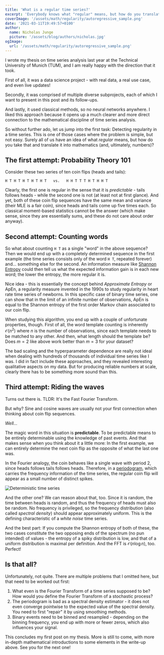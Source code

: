```yaml
---
title: 'What is a regular time series?'
excerpt: 'Everybody knows what "regular" means, but how do you translate your intuition into math?'
coverImage: '/assets/math/regularity/autoregressive_sample.png'
date: '2021-03-11T19:49:57+0100'
author:
  name: Nicholas Junge
  picture: '/assets/blog/authors/nicholas.jpg'
ogImage:
  url: '/assets/math/regularity/autoregressive_sample.png'
---
```


I wrote my thesis on time series analysis last year at the Technical University of Munich (TUM), and I am really happy with the direction that it took. 

First of all, it was a data science project - with real data, a real use case, and even live updates! 

Secondly, it was comprised of multiple diverse subprojects, each of which I want to present in this post and its follow-ups. 

And lastly, it used classical methods, so no neural networks anywhere. I liked this approach because it opens up a much clearer and more direct connection to the mathematical discipline of time series analysis.

So without further ado, let us jump into the first task: Detecting regularity in a time series. This is one of those cases where the problem is simple, but not easy. Surely all of us have an idea of what *regular* means, but how do you take that and translate it into mathematics (and, ultimately, numbers)?

## The first attempt: Probability Theory 101

Consider these two series of ten coin flips (heads and tails):
```
H T H T H T H T H T   vs.   H H T T T H T H H T
```
Clearly, the first one is regular in the sense that it is *predictable* - tails follows heads - while the second one is not (at least not at first glance). And yet, both of these coin flip sequences have the same mean and variance (their MLE is a fair coin), since heads and tails come up five times each. So classical moment-based statistics cannot be the answer (which make sense, since they are essentially sums, and these do not care about order anyway).

## Second attempt: Counting words

So what about counting `H T` as a single "word" in the above sequence? Then we would end up with a completely determined sequence in the first example (the time series consists only of the word `H T`, repeated forever) and... something else for the second. An information measure like [Shannon Entropy](https://en.wikipedia.org/wiki/Entropy_(information_theory)) could then tell us what the expected information gain is in each new word; the lower the entropy, the more regular it is.

Nice idea - this is essentially the concept behind *Approximate Entropy* or ApEn, a regularity measure invented in the 1990s to study regularity in heart rate time series of newborns. In this specific case of binary time series, one can show that in the limit of an infinite number of observations, ApEn is equal to the Shannon entropy of the first order Markov chain associated to our coin flip.

When studying this algorithm, you end up with a couple of unfortunate properties, though. First of all, the word template counting is inherently $\mathcal{O}(n^2)$ where $n$ is the number of observations, since each template needs to be matched to any other. And then, what length should the template be? Does $m = 2$ like above work better than $m = 3$ for your dataset?

The bad scaling and the hyperparameter dependence are really not ideal when dealing with hundreds of thousands of individual time series like I was. I did in fact include these approaches, and they revealed interesting qualitative aspects on my data. But for producing reliable numbers at scale, clearly there has to be something more sound than this.

## Third attempt: Riding the waves

Turns out there is. TLDR: It's the Fast Fourier Transform.

But why? Sine and cosine waves are usually not your first connection when thinking about coin flip sequences.

*Well...*

The magic word in this situation is **predictable**. To be predictable means to be entirely determinable using the knowledge of past events. And that makes sense when you think about it a little more: In the first example, we can entirely determine the next coin flip as the opposite of what the last one was.

In the Fourier analogy, the coin behaves like a single wave with period 2, since heads follows tails follows heads. Therefore, in a [periodogram](https://en.wikipedia.org/wiki/Periodogram), which carries the frequency information of the time series, the regular coin flip will appear as a small number of distinct spikes.

![Deterministic time series](/assets/math/regularity/deterministic_spectraldensity.png)

And the other one? We can reason about that, too. Since it is random, the time between heads is random, and thus the frequency of heads must also be random. No frequency is privileged, so the frequency distribution (also called *spectral density*) should appear approximately uniform. This is the defining characteristic of a *white noise* time series.

And the best part: If you compute the Shannon entropy of both of these, the two cases constitute the two opposing ends of the spectrum (no pun intended) of values - the entropy of a spiky distribution is low, and that of a uniform distribution is maximal per definition. And the FFT is $\mathcal{O}(n\log n)$, too. Perfect!

## Is that all?

Unfortunately, not quite. There are multiple problems that I omitted here, but that need to be worked out first:

1. What even is the Fourier Transform of a time series supposed to be? How would you define the Fourier Transform of a stochastic process?
2. The periodogram is bad as a spectral density estimator - it does not even converge pointwise to the expected value of the spectral density. You need to first "repair" it by using smoothing methods.
3. Binary events need to be binned and resampled - depending on the binning frequency, you end up with more or fewer zeros, which also influences your signal.

This concludes my first post on my thesis. More is still to come, with more in-depth mathematical introductions to some elements in the write-up above. See you for the next one!